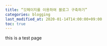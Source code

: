 ```yaml
---
title: “깃페이지를 이용하여 블로그 구축하기”
categories: blogging
last_modified_at: 2020-01-14T14:00:00+09:00
toc: true
---
```




this is a test page